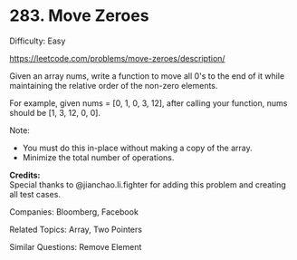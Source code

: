 # 283. Move Zeroes

Difficulty: Easy

https://leetcode.com/problems/move-zeroes/description/

Given an array nums, write a function to move all 0's to the end of it while maintaining the relative order of the non-zero elements.

For example, given nums = [0, 1, 0, 3, 12], after calling your function, nums should be [1, 3, 12, 0, 0].

Note:
* You must do this in-place without making a copy of the array.
* Minimize the total number of operations.

**Credits:**  
Special thanks to @jianchao.li.fighter for adding this problem and creating all test cases.

Companies: Bloomberg, Facebook

Related Topics: Array, Two Pointers

Similar Questions: Remove Element
